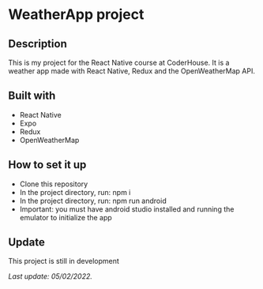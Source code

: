 # WeatherApp project

## Description

This is my project for the React Native course at CoderHouse.
It is a weather app made with React Native, Redux and the OpenWeatherMap API.

## Built with

- React Native
- Expo
- Redux
- OpenWeatherMap

## How to set it up

- Clone this repository
- In the project directory, run: npm i
- In the project directory, run: npm run android
- Important: you must have android studio installed and running the emulator to initialize the app

## Update

This project is still in development

_Last update: 05/02/2022._
